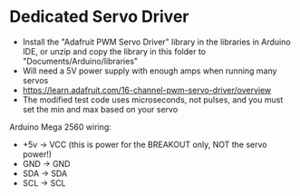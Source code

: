 # Dedicated Servo Driver
- Install the "Adafruit PWM Servo Driver" library in the libraries in Arduino IDE, or unzip and copy the library in this folder to "Documents/Arduino/libraries"
- Will need a 5V power supply with enough amps when running many servos
- https://learn.adafruit.com/16-channel-pwm-servo-driver/overview
- The modified test code uses microseconds, not pulses, and you must set the min and max based on your servo

Arduino Mega 2560 wiring:
- +5v -> VCC (this is power for the BREAKOUT only, NOT the servo power!)
- GND -> GND
- SDA -> SDA
- SCL -> SCL